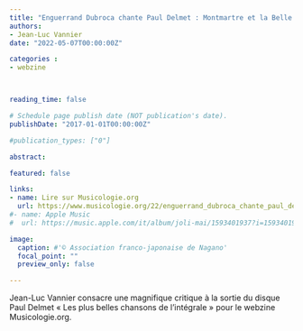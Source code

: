 ```yaml
---
title: "Enguerrand Dubroca chante Paul Delmet : Montmartre et la Belle Époque comme si vous y étiez !"
authors:
- Jean-Luc Vannier
date: "2022-05-07T00:00:00Z"

categories : 
- webzine



reading_time: false

# Schedule page publish date (NOT publication's date).
publishDate: "2017-01-01T00:00:00Z"

#publication_types: ["0"]

abstract: 

featured: false

links:
- name: Lire sur Musicologie.org
  url: https://www.musicologie.org/22/enguerrand_dubroca_chante_paul_delmet.html
#- name: Apple Music
#  url: https://music.apple.com/it/album/joli-mai/1593401937?i=1593401938&l=en

image:
  caption: #'© Association franco-japonaise de Nagano'
  focal_point: ""
  preview_only: false

---
```

Jean-Luc Vannier consacre une magnifique critique à la sortie du disque Paul Delmet « Les plus belles chansons de l’intégrale » pour le webzine Musicologie.org. 